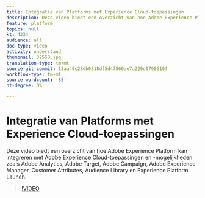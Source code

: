```yaml
---
title: Integratie van Platforms met Experience Cloud-toepassingen
description: Deze video biedt een overzicht van hoe Adobe Experience Platform kan integreren met Experience Cloud-toepassingen en -mogelijkheden zoals Adobe Analytics, Adobe Target, Adobe Campaign, Adobe Experience Manager, Customer Attributes, Audience Library en Experience Platform Launch.
feature: platform
topics: null
kt: 4334
audience: all
doc-type: video
activity: understand
thumbnail: 32553.jpg
translation-type: tm+mt
source-git-commit: 13aa49c28db0818df5d47560ae7a220d0790610f
workflow-type: tm+mt
source-wordcount: '85'
ht-degree: 0%

---
```



# Integratie van Platforms met Experience Cloud-toepassingen

Deze video biedt een overzicht van hoe Adobe Experience Platform kan integreren met Adobe Experience Cloud-toepassingen en -mogelijkheden zoals Adobe Analytics, Adobe Target, Adobe Campaign, Adobe Experience Manager, Customer Attributes, Audience Library en Experience Platform Launch.

>[!VIDEO](https://video.tv.adobe.com/v/32553?quality=12&learn=on)